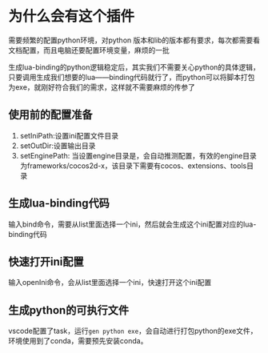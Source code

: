# 为什么会有这个插件

需要频繁的配置python环境，对python 版本和lib的版本都有要求，每次都需要看文档配置，而且电脑还要配置环境变量，麻烦的一批


生成lua-binding的python逻辑稳定后，其实我们不需要关心python的具体逻辑，只要调用生成我们想要的lua——binding代码就行了，而python可以将脚本打包为exe，就刚好符合我们的需求，这样就不需要麻烦的传参了


## 使用前的配置准备

1. setIniPath:设置ini配置文件目录
2. setOutDir:设置输出目录
3. setEnginePath: 当设置engine目录是，会自动推测配置，有效的engine目录为frameworks/cocos2d-x，该目录下需要有cocos、extensions、tools目录

## 生成lua-binding代码
输入bind命令，需要从list里面选择一个ini，然后就会生成这个ini配置对应的lua-binding代码

## 快速打开ini配置
输入openIni命令，会从list里面选择一个ini，快速打开这个ini配置

## 生成python的可执行文件

vscode配置了task，运行`gen python exe`，会自动进行打包python的exe文件，环境使用到了conda，需要预先安装conda。